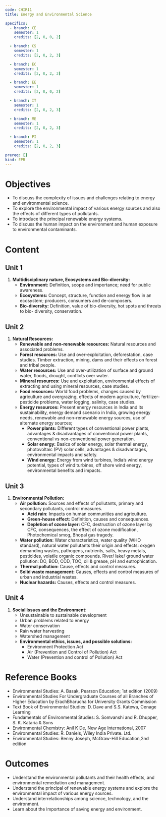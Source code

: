 ```yaml
---
code: CHIR11
title: Energy and Environmental Science

specifics:
  - branch: CE
    semester: 1
    credits: [2, 0, 0, 2]

  - branch: CS
    semester: 1
    credits: [2, 0, 2, 3]

  - branch: EC
    semester: 1
    credits: [2, 0, 2, 3]

  - branch: EE
    semester: 1
    credits: [2, 0, 0, 2]

  - branch: IT
    semester: 1
    credits: [2, 0, 2, 3]

  - branch: ME
    semester: 1
    credits: [2, 0, 2, 3]

  - branch: PI
    semester: 1
    credits: [2, 0, 2, 3]

prereq: []
kind: EPR
---
```


# Objectives

- To discuss the complexity of issues and challenges relating to energy and environmental science.
- To explore the environmental impact of various energy sources and also the effects of different types of pollutants.
- To introduce the principal renewable energy systems.
- To discuss the human impact on the environment and human exposure to environmental contaminants.

# Content

## Unit 1

1. **Multidisciplinary nature, Ecosystems and Bio-diversity:**
   - **Environment:** Definition, scope and importance; need for public awareness.
   - **Ecosystems:** Concept, structure, function and energy flow in an ecosystem; producers, consumers and de-composers.
   - **Bio-diversity:** Definition, value of bio-diversity, hot spots and threats to bio- diversity, conservation.

## Unit 2

1. **Natural Resources:**
   - **Renewable and non-renewable resources:** Natural resources and associated problems.
   - **Forest resources:** Use and over-exploitation, deforestation, case studies. Timber extraction, mining, dams and their effects on forest and tribal people.
   - **Water resources:** Use and over-utilization of surface and ground water, floods, drought, conflicts over water.
   - **Mineral resources:** Use and exploitation, environmental effects of extracting and using mineral resources, case studies.
   - **Food resources:** World food problems, changes caused by agriculture and overgrazing, effects of modern agriculture, fertilizer-pesticide problems, water logging, salinity, case studies.
   - **Energy resources:** Present energy resources in India and its sustainability, energy demand scenario in India, growing energy needs, renewable and non-renewable energy sources, use of alternate energy sources;
     - **Power plants:** Different types of conventional power plants, advantages & disadvantages of conventional power plants, conventional vs non-conventional power generation.
     - **Solar energy:** Basics of solar energy, solar thermal energy, photovoltaic (PV) solar cells, advantages & disadvantages, environmental impacts and safety.
     - **Wind energy:** Energy from wind turbines, India’s wind energy potential, types of wind turbines, off shore wind energy, environmental benefits and impacts.

## Unit 3

1. **Environmental Pollution:**
   - **Air pollution:** Sources and effects of pollutants, primary and secondary pollutants, control measures.
     - **Acid rain:** Impacts on human communities and agriculture.
     - **Green-house effect:** Definition, causes and consequences.
     - **Depletion of ozone layer:** CFC, destruction of ozone layer by CFC, consequences, the effect of ozone modification, Photochemical smog, Bhopal gas tragedy.
   - **Water pollution:** Water characteristics, water quality (WHO standard), natural water pollutants their origin and effects: oxygen demanding wastes, pathogens, nutrients, salts, heavy metals, pesticides, volatile organic compounds. River/ lake/ ground water pollution: DO, BOD, COD, TOC, oil & grease, pH and eutrophication.
   - **Thermal pollution:** Cause, effects and control measures.
   - **Solid waste management:** Causes, effects and control measures of urban and industrial wastes.
   - **Nuclear hazards:** Causes, effects and control measures.

## Unit 4

1. **Social Issues and the Environment:**
   - Unsustainable to sustainable development
   - Urban problems related to energy
   - Water conservation
   - Rain water harvesting
   - Watershed management
   - **Environmental ethics, issues, and possible solutions:**
     - Environment Protection Act
     - Air (Prevention and Control of Pollution) Act
     - Water (Prevention and control of Pollution) Act

# Reference Books

- Environmental Studies: A. Basak, Pearson Education; 1st edition (2009)
- Environmental Studies For Undergraduate Courses of all Branches of Higher Education by ErachBharucha for University Grants Commission
- Text Book of Environmental Studies: D. Dave and S.S. Katewa, Cenage Learning
- Fundamentals of Environmental Studies: S. Somvanshi and R. Dhupper, S. K. Kataria & Sons
- Environmental Chemistry: Anil K De, New Age International, 2007
- Environmental Studies: R. Daniels, Wiley India Private. Ltd.
- Environmental Studies: Benny Joseph, McGraw-Hill Education,2nd edition

# Outcomes

- Understand the environmental pollutants and their health effects, and environmental remediation and management.
- Understand the principal of renewable energy systems and explore the environmental impact of various energy sources.
- Understand interrelationships among science, technology, and the environment.
- Learn about the Importance of saving energy and environment.
